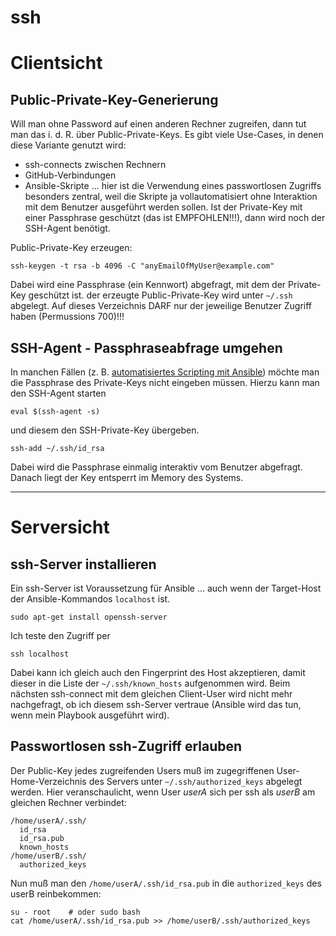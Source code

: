 # ssh

# Clientsicht
## Public-Private-Key-Generierung
Will man ohne Password auf einen anderen Rechner zugreifen, dann tut man das i. d. R. über Public-Private-Keys. Es gibt viele Use-Cases, in denen diese Variante genutzt wird:

* ssh-connects zwischen Rechnern
* GitHub-Verbindungen
* Ansible-Skripte ... hier ist die Verwendung eines passwortlosen Zugriffs besonders zentral, weil die Skripte ja vollautomatisiert ohne Interaktion mit dem Benutzer ausgeführt werden sollen. Ist der Private-Key mit einer Passphrase geschützt (das ist EMPFOHLEN!!!), dann wird noch der SSH-Agent benötigt.

Public-Private-Key erzeugen:

    ssh-keygen -t rsa -b 4096 -C "anyEmailOfMyUser@example.com"

Dabei wird eine Passphrase (ein Kennwort) abgefragt, mit dem der Private-Key geschützt ist. der erzeugte Public-Private-Key wird unter ``~/.ssh`` abgelegt. Auf dieses Verzeichnis DARF nur der jeweilige Benutzer Zugriff haben (Permussions 700)!!!

## SSH-Agent - Passphraseabfrage umgehen
In manchen Fällen (z. B. [automatisiertes Scripting mit Ansible](ansible.md)) möchte man die Passphrase des Private-Keys nicht eingeben müssen. Hierzu kann man den SSH-Agent starten

    eval $(ssh-agent -s)
    
und diesem den SSH-Private-Key übergeben.

    ssh-add ~/.ssh/id_rsa

Dabei wird die Passphrase einmalig interaktiv vom Benutzer abgefragt. Danach liegt der Key entsperrt im Memory des Systems.

---

# Serversicht
## ssh-Server installieren
Ein ssh-Server ist Voraussetzung für Ansible ... auch wenn der Target-Host der Ansible-Kommandos ``localhost`` ist.

    sudo apt-get install openssh-server

Ich teste den Zugriff per

    ssh localhost
    
Dabei kann ich gleich auch den Fingerprint des Host akzeptieren, damit dieser in die Liste der ``~/.ssh/known_hosts`` aufgenommen wird. Beim nächsten ssh-connect mit dem gleichen Client-User wird nicht mehr nachgefragt, ob ich diesem ssh-Server vertraue (Ansible wird das tun, wenn mein Playbook ausgeführt wird).

## Passwortlosen ssh-Zugriff erlauben

Der Public-Key jedes zugreifenden Users muß im zugegriffenen User-Home-Verzeichnis des Servers unter ``~/.ssh/authorized_keys`` abgelegt werden. Hier veranschaulicht, wenn User *userA* sich per ssh als *userB* am gleichen Rechner verbindet:

    /home/userA/.ssh/
      id_rsa
      id_rsa.pub
      known_hosts
    /home/userB/.ssh/
      authorized_keys
      
Nun muß man den ``/home/userA/.ssh/id_rsa.pub`` in die ``authorized_keys`` des userB reinbekommen:

    su - root    # oder sudo bash
    cat /home/userA/.ssh/id_rsa.pub >> /home/userB/.ssh/authorized_keys

